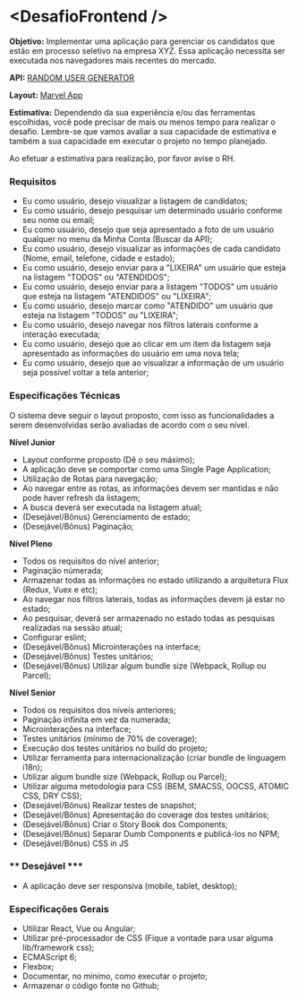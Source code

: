 # \<DesafioFrontend />

**Objetivo:**
Implementar uma aplicação para gerenciar os candidatos que estão em processo seletivo na empresa XYZ. Essa aplicação necessita ser executada nos navegadores mais recentes do mercado.

**API:** [RANDOM USER GENERATOR](https://randomuser.me/)

**Layout:** [Marvel App](https://marvelapp.com/39776de)

**Estimativa:**
Dependendo da sua experiência e/ou das ferramentas escolhidas, você pode precisar de mais ou menos tempo para realizar o desafio.
Lembre-se que vamos avaliar a sua capacidade de estimativa e também a sua capacidade em executar o projeto no tempo planejado.

Ao efetuar a estimativa para realização, por favor avise o RH.


### **Requisitos** ###
* Eu como usuário, desejo visualizar a listagem de candidatos;
* Eu como usuário, desejo pesquisar um determinado usuário conforme seu nome ou email;
* Eu como usuário, desejo que seja apresentado a foto de um usuário qualquer no menu da Minha Conta (Buscar da API);
* Eu como usuário, desejo visualizar as informações de cada candidato (Nome, email, telefone, cidade e estado);
* Eu como usuário, desejo enviar para a "LIXEIRA" um usuário que esteja na listagem "TODOS" ou "ATENDIDOS";
* Eu como usuário, desejo enviar para a listagem "TODOS" um usuário que esteja na listagem "ATENDIDOS" ou "LIXEIRA";
* Eu como usuário, desejo marcar como "ATENDIDO" um usuário que esteja na listagem "TODOS" ou "LIXEIRA";
* Eu como usuário, desejo navegar nos filtros laterais conforme a interação executada;
* Eu como usuário, desejo que ao clicar em um item da listagem seja apresentado as informações do usuário em uma nova tela;
* Eu como usuário, desejo que ao visualizar a informação de um usuário seja possível voltar a tela anterior;


### **Especificações Técnicas** ###
O sistema deve seguir o layout proposto, com isso as funcionalidades a serem desenvolvidas serão avaliadas de acordo com o seu nível.

**Nível Junior**
* Layout conforme proposto (Dê o seu máximo);
* A aplicação deve se comportar como uma Single Page Application;
* Utilização de Rotas para navegação;
* Ao navegar entre as rotas, as informações devem ser mantidas e não pode haver refresh da listagem;
* A busca deverá ser executada na listagem atual;
* (Desejável/Bônus) Gerenciamento de estado;
* (Desejável/Bônus) Paginação;


**Nível Pleno**
* Todos os requisitos do nível anterior;
* Paginação númerada;
* Armazenar todas as informações no estado utilizando a arquitetura Flux (Redux, Vuex e etc);
* Ao navegar nos filtros laterais, todas as informações devem já estar no estado;
* Ao pesquisar, deverá ser armazenado no estado todas as pesquisas realizadas na sessão atual;
* Configurar eslint;
* (Desejável/Bônus) Microinterações na interface;
* (Desejável/Bônus) Testes unitários;
* (Desejável/Bônus) Utilizar algum bundle size (Webpack, Rollup ou Parcel);


**Nível Senior**
* Todos os requisitos dos níveis anteriores;
* Paginação infinita em vez da numerada;
* Microinterações na interface;
* Testes unitários (mínimo de 70% de coverage);
* Execução dos testes unitários no build do projeto;
* Utilizar ferramenta para internacionalização (criar bundle de linguagem i18n);
* Utilizar algum bundle size (Webpack, Rollup ou Parcel);
* Utilizar alguma metodologia para CSS (BEM, SMACSS, OOCSS, ATOMIC CSS, DRY CSS);
* (Desejável/Bônus) Realizar testes de snapshot;
* (Desejável/Bônus) Apresentação do coverage dos testes unitários;
* (Desejável/Bônus) Criar o Story Book dos Components;
* (Desejável/Bônus) Separar Dumb Components e publicá-los no NPM;
* (Desejável/Bônus) CSS in JS

### ** Desejável *** ###
* A aplicação deve ser responsiva (mobile, tablet, desktop);

### **Especificações Gerais** ###
* Utilizar React, Vue ou Angular;
* Utilizar pré-processador de CSS (Fique a vontade para usar alguma lib/framework css);
* ECMAScript 6;
* Flexbox;
* Documentar, no mínimo, como executar o projeto;
* Armazenar o código fonte no Github;
